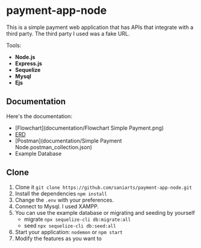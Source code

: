 # payment-app-node
This is a simple payment web application that has APIs that integrate with a third party.
The third party I used was a fake URL.

Tools:
- **Node.js**
- **Express.js**
- **Sequelize**
- **Mysql**
- **Ejs**

## Documentation
Here's the documentation:
- [Flowchart](documentation/Flowchart Simple Payment.png)
- [ERD](documentation/ERD.png)
- [Postman](documentation/Simple Payment Node.postman_collection.json)
- Example Database

## Clone
1. Clone it
   `git clone https://github.com/saniarts/payment-app-node.git`
2. Install the dependencies
   `npm install`
3. Change the `.env` with your preferences.
4. Connect to Mysql. I used XAMPP.
5. You can use the example database or migrating and seeding by yourself
   - migrate `npx sequelize-cli db:migrate:all`
   - seed `npx sequelize-cli db:seed:all`
6. Start your application:
   `nodemon` or `npm start`
7. Modify the features as you want to
